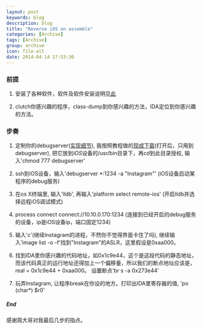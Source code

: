 ```yaml
---
layout: post
keywords: blog
description: blog
title: "Reverse iOS on assemble"
categories: [Archive]
tags: [Archive]
group: archive
icon: file-alt
date: 2014-04-14 17:53:30
---
```


### 前提

1. 安装了各种软件，软件及软件安装说明见[此](http://http://xiekw2010.github.io/2014/03/26/iossteps/)

2. clutch你感兴趣的程序，class-dump到你感兴趣的方法，IDA定位到你感兴趣的方法。

### 步奏

1. 定制你的debugserver([实现细节](http://iosre.com/forum.php?mod=viewthread&tid=52&highlight=lldb)), 我按照教程做的[现成下载](http://pan.baidu.com/s/1sjFE55b)(打开后，只用到debugserver), 把它放到*iOS*设备的/usr/bin目录下，再cd到此目录授权, 输入'chmod 777 debugserver'

2. ssh到iOS设备，输入'debugserver *:1234 -a "Instagram"' (iOS设备启动某程序的debug服务)

3. 在os X终端里, 输入'lldb', 再输入'platform select remote-ios' (开启lldb并选择远程iOS调试模式)

4. process connect connect://10.10.0.170:1234 (连接到已经开启的debug服务的设备，ip是iOS设备ip，端口固定1234)

5. 输入'c'(继续Instagram的进程，不然你不觉得界面卡住了吗), 继续输入'image list -o -f'找到"Instagram"的ASLR，这里假设是0xaa000。

6. 找到IDA里你感兴趣的代码地址，如0x1c9e44，这个是这段代码的静态地址，而该代码真正的运行地址还得加上一个偏移量，所以我们的断点地址应该是，real = 0x1c9e44 + 0xaa000。 设置断点'br s -a 0x273e44'

7. 玩弄Instagram, 让程序break在你设的地方。打印出IDA里寄存器的值, 'po (char*) $r0'



##### End

感谢周大哥对我最后几步的指点。
